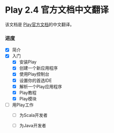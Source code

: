 Play 2.4 官方文档中文翻译
===========

该文档是 [Play官方文档](https://www.playframework.com/documentation/2.4.x/Home)的中文翻译。

### 进度

* [x] 简介
* [x] 入门
   * [x] 安装Play
   * [x] 创建一个新应用程序
   * [x] 使用Play控制台
   * [x] 设置你的首选IDE
   * [x] 解析一个Play应用程序
   * [x] Play教程
   * [x] Play模块
* [ ] 用Play工作
   * [ ] 为Scala开发者
   * [ ] 为Java开发者



